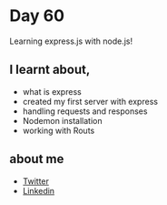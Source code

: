 # Day 60

Learning express.js with node.js!


## I learnt about,

 - what is express
 - created my first server with express
 - handling requests and responses
 - Nodemon installation
 - working with Routs

## about me

 - [Twitter](https://twitter.com/karan_chandekar)
 - [Linkedin](https://www.linkedin.com/in/karan-chandekar-a87263219/)

